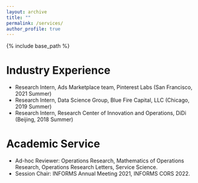 ```yaml
---
layout: archive
title: ""
permalink: /services/
author_profile: true
---
```

{% include base_path %} 



# Industry Experience
* Research Intern, Ads Marketplace team, Pinterest Labs (San Francisco, 2021 Summer)
* Research Intern, Data Science Group, Blue Fire Capital, LLC (Chicago, 2019 Summer)
* Research Intern, Research Center of Innovation and Operations, DiDi (Beijing, 2018 Summer)

# Academic Service
* Ad-hoc Reviewer: Operations Research, Mathematics of Operations Research, Operations Research Letters, Service Science.
* Session Chair: INFORMS Annual Meeting 2021, INFORMS CORS 2022.
